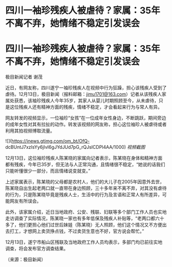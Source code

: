 # 四川一袖珍残疾人被虐待？家属：35年不离不弃，她情绪不稳定引发误会

# 四川一袖珍残疾人被虐待？家属：35年不离不弃，她情绪不稳定引发误会

极目新闻记者 谢茂

近日，有网友称，四川遂宁一袖珍残疾人在视频中行为狂躁，担心该残疾人受到了虐待。12月13日，极目新闻（报料邮箱：jimu1701@163.com）记者从该残疾人家属处获悉，该袖珍残疾人今年35岁，其家人从婴儿时期照顾至今，从未虐待，只是这位残疾人还有精神方面的残疾，情绪不稳定，才会看起来行为与常人有异。

网友转发的视频显示，一位袖珍“女孩”在一位成年女性身边，不断跳跃，期间旁边的成年女性对其有拉扯的动作。转发该视频的网友称，担心这位袖珍人被虐待或者利用其拍视频博取流量。

![](https://inews.gtimg.com/om_bt/OfQ-
dcBUntJ7xzIsYy6jIvI6gJYdJUd7pG_rQJsICDPl4AA/1000) _视频截图_

12月13日，这位袖珍残疾人陈某晓的家属向记者表示，陈某晓在身体和精神方面都有残疾，今年已35岁，但无法与人正常沟通，且情绪很不稳定，“她说的话我们只能听懂很少一部分，而且情绪说变就变。”

上述家属表示，陈某晓的父母都是农村人，他们的大儿子在2005年因意外去世，陈某晓自出生起老两口就一直带在身边照顾，三十多年来不离不弃，对其没有虐待的行为，只是陈某晓毕竟是残疾人士，生活中的行为及言语和正常人有所差异，可能网友有所误会。

此外，该家属介绍，近日当地政府、公安、残联、妇联等多个部门工作人员也实地走访调查了实际情况，陈某晓一家也有多年低保及残疾人补贴等，“老两口都六十多了，他们更担心他们过世后妹娃（陈某晓）无人照顾，他们这个情况又不方便出去打工，才想网上卖货挣点钱，不过卖货生意也不好，官方说会帮忙。”

12月13日，遂宁市船山区残联及当地政府工作人员均表示，多部门均已前往实地调查，将会发布官方调查结果。

（来源：极目新闻）

